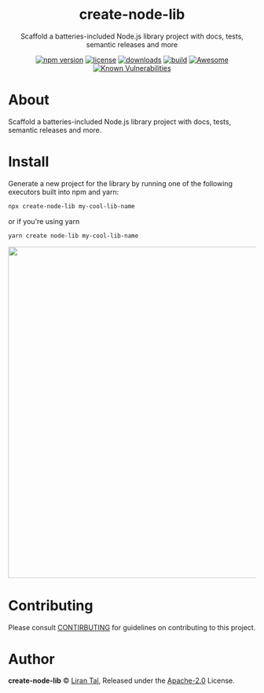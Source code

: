 <p align="center"><h1 align="center">
  create-node-lib
</h1>

<p align="center">
  Scaffold a batteries-included Node.js library project with docs, tests, semantic releases and more
</p>

<p align="center">
  <a href="https://www.npmjs.org/package/create-node-lib"><img src="https://badgen.net/npm/v/create-node-lib"alt="npm version"/></a>
  <a href="https://www.npmjs.org/package/create-node-lib"><img src="https://badgen.net/npm/license/create-node-lib"alt="license"/></a>
  <a href="https://www.npmjs.org/package/create-node-lib"><img src="https://badgen.net/npm/dt/create-node-lib"alt="downloads"/></a>
  <a href="https://travis-ci.org/lirantal/create-node-lib"><img src="https://badgen.net/travis/lirantal/create-node-lib" alt="build"/></a>
  <a href="https://github.com/saojs/awesome-sao"><img src="https://cdn.rawgit.com/sindresorhus/awesome/d7305f38d29fed78fa85652e3a63e154dd8e8829/media/badge.svg" alt="Awesome"/></a>
  <a href="https://snyk.io/test/github/lirantal/create-node-lib"><img src="https://snyk.io/test/github/lirantal/create-node-lib/badge.svg" alt="Known Vulnerabilities"/></a>
</p>

# About

Scaffold a batteries-included Node.js library project with docs, tests, semantic releases and more.

# Install

Generate a new project for the library by running one of the following executors built into npm and yarn:

```bash
npx create-node-lib my-cool-lib-name
```

or if you're using yarn

```bash
yarn create node-lib my-cool-lib-name
```

<img width="675" src="https://user-images.githubusercontent.com/316371/51207479-91a39280-1913-11e9-9527-1b77bf0abb54.png">

# Contributing

Please consult [CONTIRBUTING](./CONTRIBUTING.md) for guidelines on contributing to this project.

# Author

**create-node-lib** © [Liran Tal](https://github.com/lirantal), Released under the [Apache-2.0](./LICENSE) License.<br>
